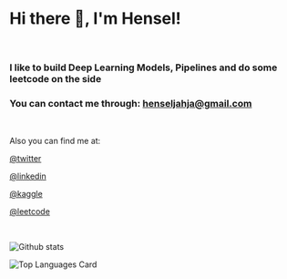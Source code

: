 # Hi there 👋, I'm Hensel!
<br>

### I like to build Deep Learning Models, Pipelines and do some leetcode on the side 
### You can contact me through: henseljahja@gmail.com
<br>

Also you can find me at:

[@twitter](https://twitter.com/henseljahja)

[@linkedin](https://linkedin.com/in/henseljahja)

[@kaggle](https://kaggle.com/henseljahja)

[@leetcode](https://leetcode.com/henseljahja)

<br> 

![Github stats](https://github-readme-stats.vercel.app/api?username=henseljahja&theme=shades-of-purple&show_icons=true&count_private=true)
<br>

![Top Languages Card](https://github-readme-stats.vercel.app/api/top-langs/?username=henseljahja&layout=compact)

<!-- ## My Repos -->

<!-- [![vennfig](https://github-readme-stats.vercel.app/api/pin/?username=henseljahja&repo=vennfig&show_owner=true)](https://github.com/henseljahja/vennfig)

[![statsfig](https://github-readme-stats.vercel.app/api/pin/?username=henseljahja&repo=statsfig&show_owner=true)](https://github.com/henseljahja/statsfig)

[![Covid 19 Stats](https://github-readme-stats.vercel.app/api/pin/?username=henseljahja&repo=covid-19-stats&show_owner=true)](https://github.com/henseljahja/covid-19-stats) -->



<!-- **Languages and Tools:**   -->

<!-- <code><img height="40" src="https://raw.githubusercontent.com/henseljahja/henseljahja/master/assets/jupyter-notebook.png"></code>
<code><img height="40" src="https://raw.githubusercontent.com/henseljahja/henseljahja/master/assets/python.png"></code>
<code><img height="40" src="https://raw.githubusercontent.com/henseljahja/henseljahja/master/assets/rust.png"></code>
<code><img height="40" src="https://raw.githubusercontent.com/henseljahja/henseljahja/master/assets/javascript.png"></code>
<code><img height="40" src="https://raw.githubusercontent.com/henseljahja/henseljahja/master/assets/php.png"></code>
<code><img height="40" src="https://raw.githubusercontent.com/henseljahja/henseljahja/master/assets/visual-studio-code.png"></code>
<code><img height="40" src="https://raw.githubusercontent.com/henseljahja/henseljahja/master/assets/vim.png"></code>   -->